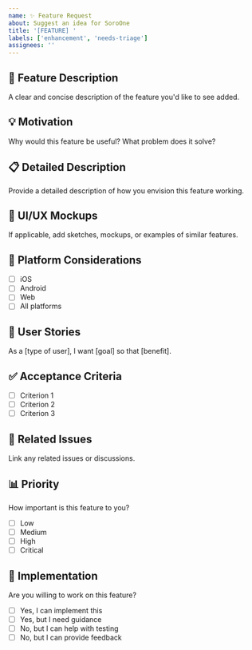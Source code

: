 ```yaml
---
name: ✨ Feature Request
about: Suggest an idea for SoroOne
title: '[FEATURE] '
labels: ['enhancement', 'needs-triage']
assignees: ''
---
```


## 🚀 Feature Description

A clear and concise description of the feature you'd like to see added.

## 💡 Motivation

Why would this feature be useful? What problem does it solve?

## 📋 Detailed Description

Provide a detailed description of how you envision this feature working.

## 🎨 UI/UX Mockups

If applicable, add sketches, mockups, or examples of similar features.

## 📱 Platform Considerations

- [ ] iOS
- [ ] Android  
- [ ] Web
- [ ] All platforms

## 🎯 User Stories

As a [type of user], I want [goal] so that [benefit].

## ✅ Acceptance Criteria

- [ ] Criterion 1
- [ ] Criterion 2
- [ ] Criterion 3

## 🔗 Related Issues

Link any related issues or discussions.

## 📊 Priority

How important is this feature to you?

- [ ] Low
- [ ] Medium
- [ ] High
- [ ] Critical

## 🤝 Implementation

Are you willing to work on this feature?

- [ ] Yes, I can implement this
- [ ] Yes, but I need guidance
- [ ] No, but I can help with testing
- [ ] No, but I can provide feedback
